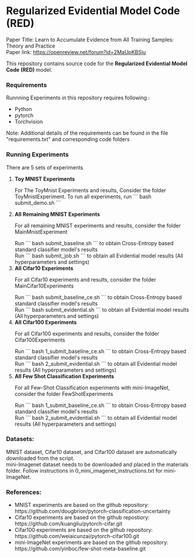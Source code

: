 <H1> Regularized Evidential Model Code (RED) </H1>

Paper Title: Learn to Accumulate Evidence from All Training Samples: Theory and Practice </br>
Paper link: https://openreview.net/forum?id=2MaUpKBSju </br>


<p> This repository contains source code for the <b>Regularized Evidential Model Code (RED) </b> model. 



<H3> Requirements </H3>
<p>Runnning Experiments in this repository requires following : </p>
<ul>
<li>Python
<li>pytorch
<li>Torchvision
</ul>
<p> Note: Additional details of the requirements can be found in the file "requirements.txt" and corresponding code folders</p>

<H3> Running Experiments</H3>
<p>There are 5 sets of experiments</p>
<ol>
<li> <b>Toy MNIST Experiments</b>
<p> For The ToyMnist Experiments and results, Consider the folder ToyMnistExperiment. To run all experiments, run ``` bash submit_demo.sh ``` </p>
</li>
<li> <b>All Remaining MNIST Experiments</b>
<p> For all remaining MNIST experiments and results, consider the folder MainMnistExperiment </p>
Run ``` bash submit_baseline.sh ``` to obtain Cross-Entropy based standard classifier model's results<br>
Run ``` bash submit_job.sh ``` to obtain all Evidential model results (All hyperparameters and settings) <br>

<li> <b>All Cifar10 Experiments</b>
<p> For all Cifar10 experiments and results, consider the folder MainCifar10Experiments </p>
Run ``` bash submit_baseline_ce.sh ``` to obtain Cross-Entropy based standard classifier model's results <br>
Run ``` bash submit_evidential.sh ``` to obtain all Evidential model results (All hyperparameters and settings) <br>

<li> <b>All Cifar100 Experiments</b>
<p> For all Cifar100 experiments and results, consider the folder Cifar100Experiments </p> 
Run ``` bash 1_submit_baseline_ce.sh ``` to obtain Cross-Entropy based standard classifier model's results<br>
Run ``` bash 2_submit_evidential.sh ``` to obtain all Evidential model results (All hyperparameters and settings)<br>

<li> <b>All Few Shot Classification Experiments</b>
<p> For all Few-Shot Classification experiments with mini-ImageNet, consider the folder FewShotExperiments</p>
Run ``` bash 1_submit_baseline_ce.sh ``` to obtain Cross-Entropy based standard classifier model's results<br>
Run ``` bash 2_submit_evidential.sh ``` to obtain all Evidential model results (All hyperparameters and settings)<br>

</ol>
<H3> Datasets:</H3>

MNIST dataset, Cifar10 dataset, and Cifar100 dataset are automatically downloaded from the script. <br>
mini-Imagenet dataset needs to be downloaded and placed in the materials folder. Follow instructions in 0_mini_imagenet_instructions.txt for mini-ImageNet.

<H3>References:</H3>
<ul>
<li>MNIST experiments are based on the github repository: https://github.com/dougbrion/pytorch-classification-uncertainty
<li>Cifar10 experiments are based on the github repostiory: https://github.com/kuangliu/pytorch-cifar.git
<li>Cifar100 experiments are based on the github repository: https://github.com/weiaicunzai/pytorch-cifar100.git
<li>mini-ImageNet experiments are based on the github repository: https://github.com/yinboc/few-shot-meta-baseline.git



